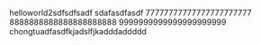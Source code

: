  helloworld2sdfsdfsadf
sdafasdfasdf
 77777777777777777777777
 8888888888888888888888
 9999999999999999999999
 chongtuadfasdfkjadslfjkadddaddddd
